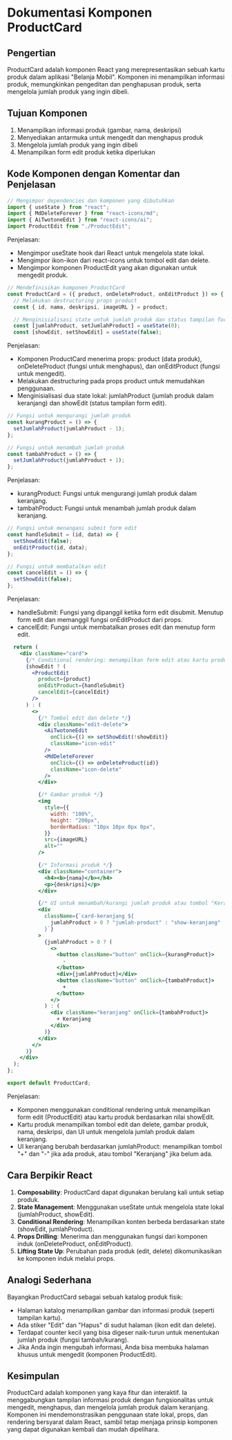 # Dokumentasi Komponen ProductCard

## Pengertian

ProductCard adalah komponen React yang merepresentasikan sebuah kartu produk dalam aplikasi "Belanja Mobil". Komponen ini menampilkan informasi produk, memungkinkan pengeditan dan penghapusan produk, serta mengelola jumlah produk yang ingin dibeli.

## Tujuan Komponen

1. Menampilkan informasi produk (gambar, nama, deskripsi)
2. Menyediakan antarmuka untuk mengedit dan menghapus produk
3. Mengelola jumlah produk yang ingin dibeli
4. Menampilkan form edit produk ketika diperlukan

## Kode Komponen dengan Komentar dan Penjelasan

```jsx
// Mengimpor dependencies dan komponen yang dibutuhkan
import { useState } from "react";
import { MdDeleteForever } from "react-icons/md";
import { AiTwotoneEdit } from "react-icons/ai";
import ProductEdit from "./ProductEdit";
```

Penjelasan:

- Mengimpor useState hook dari React untuk mengelola state lokal.
- Mengimpor ikon-ikon dari react-icons untuk tombol edit dan delete.
- Mengimpor komponen ProductEdit yang akan digunakan untuk mengedit produk.

```jsx
// Mendefinisikan komponen ProductCard
const ProductCard = ({ product, onDeleteProduct, onEditProduct }) => {
  // Melakukan destructuring props product
  const { id, nama, deskripsi, imageURL } = product;

  // Menginisialisasi state untuk jumlah produk dan status tampilan form edit
  const [jumlahProduct, setJumlahProduct] = useState(0);
  const [showEdit, setShowEdit] = useState(false);
```

Penjelasan:

- Komponen ProductCard menerima props: product (data produk), onDeleteProduct (fungsi untuk menghapus), dan onEditProduct (fungsi untuk mengedit).
- Melakukan destructuring pada props product untuk memudahkan penggunaan.
- Menginisialisasi dua state lokal: jumlahProduct (jumlah produk dalam keranjang) dan showEdit (status tampilan form edit).

```jsx
// Fungsi untuk mengurangi jumlah produk
const kurangProduct = () => {
  setJumlahProduct(jumlahProduct - 1);
};

// Fungsi untuk menambah jumlah produk
const tambahProduct = () => {
  setJumlahProduct(jumlahProduct + 1);
};
```

Penjelasan:

- kurangProduct: Fungsi untuk mengurangi jumlah produk dalam keranjang.
- tambahProduct: Fungsi untuk menambah jumlah produk dalam keranjang.

```jsx
// Fungsi untuk menangani submit form edit
const handleSubmit = (id, data) => {
  setShowEdit(false);
  onEditProduct(id, data);
};

// Fungsi untuk membatalkan edit
const cancelEdit = () => {
  setShowEdit(false);
};
```

Penjelasan:

- handleSubmit: Fungsi yang dipanggil ketika form edit disubmit. Menutup form edit dan memanggil fungsi onEditProduct dari props.
- cancelEdit: Fungsi untuk membatalkan proses edit dan menutup form edit.

```jsx
  return (
    <div className="card">
      {/* Conditional rendering: menampilkan form edit atau kartu produk */}
      {showEdit ? (
        <ProductEdit
          product={product}
          onEditProduct={handleSubmit}
          cancelEdit={cancelEdit}
        />
      ) : (
        <>
          {/* Tombol edit dan delete */}
          <div className="edit-delete">
            <AiTwotoneEdit
              onClick={() => setShowEdit(!showEdit)}
              className="icon-edit"
            />
            <MdDeleteForever
              onClick={() => onDeleteProduct(id)}
              className="icon-delete"
            />
          </div>

          {/* Gambar produk */}
          <img
            style={{
              width: "100%",
              height: "200px",
              borderRadius: "10px 10px 0px 0px",
            }}
            src={imageURL}
            alt=""
          />

          {/* Informasi produk */}
          <div className="container">
            <h4><b>{nama}</b></h4>
            <p>{deskripsi}</p>
          </div>

          {/* UI untuk menambah/kurangi jumlah produk atau tombol "Keranjang" */}
          <div
            className={`card-keranjang ${
              jumlahProduct > 0 ? "jumlah-product" : "show-keranjang"
            }`}
          >
            {jumlahProduct > 0 ? (
              <>
                <button className="button" onClick={kurangProduct}>
                  -
                </button>
                <div>{jumlahProduct}</div>
                <button className="button" onClick={tambahProduct}>
                  +
                </button>
              </>
            ) : (
              <div className="keranjang" onClick={tambahProduct}>
                + Keranjang
              </div>
            )}
          </div>
        </>
      )}
    </div>
  );
};

export default ProductCard;
```

Penjelasan:

- Komponen menggunakan conditional rendering untuk menampilkan form edit (ProductEdit) atau kartu produk berdasarkan nilai showEdit.
- Kartu produk menampilkan tombol edit dan delete, gambar produk, nama, deskripsi, dan UI untuk mengelola jumlah produk dalam keranjang.
- UI keranjang berubah berdasarkan jumlahProduct: menampilkan tombol "+" dan "-" jika ada produk, atau tombol "Keranjang" jika belum ada.

## Cara Berpikir React

1. **Composability**: ProductCard dapat digunakan berulang kali untuk setiap produk.
2. **State Management**: Menggunakan useState untuk mengelola state lokal (jumlahProduct, showEdit).
3. **Conditional Rendering**: Menampilkan konten berbeda berdasarkan state (showEdit, jumlahProduct).
4. **Props Drilling**: Menerima dan menggunakan fungsi dari komponen induk (onDeleteProduct, onEditProduct).
5. **Lifting State Up**: Perubahan pada produk (edit, delete) dikomunikasikan ke komponen induk melalui props.

## Analogi Sederhana

Bayangkan ProductCard sebagai sebuah katalog produk fisik:

- Halaman katalog menampilkan gambar dan informasi produk (seperti tampilan kartu).
- Ada stiker "Edit" dan "Hapus" di sudut halaman (ikon edit dan delete).
- Terdapat counter kecil yang bisa digeser naik-turun untuk menentukan jumlah produk (fungsi tambah/kurang).
- Jika Anda ingin mengubah informasi, Anda bisa membuka halaman khusus untuk mengedit (komponen ProductEdit).

## Kesimpulan

ProductCard adalah komponen yang kaya fitur dan interaktif. Ia menggabungkan tampilan informasi produk dengan fungsionalitas untuk mengedit, menghapus, dan mengelola jumlah produk dalam keranjang. Komponen ini mendemonstrasikan penggunaan state lokal, props, dan rendering bersyarat dalam React, sambil tetap menjaga prinsip komponen yang dapat digunakan kembali dan mudah dipelihara.
